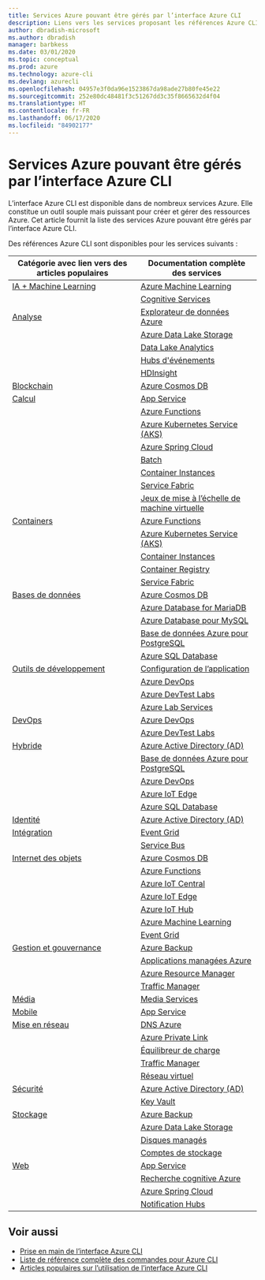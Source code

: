 ```yaml
---
title: Services Azure pouvant être gérés par l’interface Azure CLI
description: Liens vers les services proposant les références Azure CLI, App Configuration, App Service, Active Directory (AD), Sauvegarde, la Recherche cognitive, Cosmos DB, Data Lake Storage, Database, MariaDB, MySQL, PostgreSQL, PostgreSQL, DevOps, DevTest Labs, DNS, Functions, IoT, IoT Central, IoT Edge, IoT Hub, Kubernetes Service (AKS), Lab Services, Machine Learning, Applications managées, Private Link, Resource Manager, Spring Cloud, SQL Database, Batch, Cognitive Services, Container Instances, Container Registry, Data Lake Analytics, Event Grid, Event Hubs, HDInsight, Key Vault, Load Balancer, Managed Disks, Media Services, Notification Hubs, Service Bus, Service Fabric, Comptes de stockage, Traffic Manager, Virtual Machine Scale Sets, Réseau virtuel, Compute, Réseau, Internet des objets, Outils de développement, Bases de données, Analytique, Gestion et gouvernance, Hybride, Stockage, Sécurité, IA, IA + Machine Learning, Azure Data Explorer
author: dbradish-microsoft
ms.author: dbradish
manager: barbkess
ms.date: 03/01/2020
ms.topic: conceptual
ms.prod: azure
ms.technology: azure-cli
ms.devlang: azurecli
ms.openlocfilehash: 04957e3f0da96e1523867da98ade27b80fe45e22
ms.sourcegitcommit: 252e80dc48481f3c51267dd3c35f8665632d4f04
ms.translationtype: HT
ms.contentlocale: fr-FR
ms.lasthandoff: 06/17/2020
ms.locfileid: "84902177"
---
```

# <a name="azure-services-the-azure-cli-can-manage"></a>Services Azure pouvant être gérés par l’interface Azure CLI

L’interface Azure CLI est disponible dans de nombreux services Azure. Elle constitue un outil souple mais puissant pour créer et gérer des ressources Azure.  Cet article fournit la liste des services Azure pouvant être gérés par l’interface Azure CLI.

Des références Azure CLI sont disponibles pour les services suivants :  

| Catégorie avec lien vers des articles populaires | Documentation complète des services
|-|-|
|[IA + Machine Learning](/cli/azure/popular-articles-using-the-azure-cli?#ai--machine-learning)| [Azure Machine Learning](/azure/machine-learning/)
||[Cognitive Services](/azure/cognitive-services/)
|[Analyse](/cli/azure/popular-articles-using-the-azure-cli?#analytics)|[Explorateur de données Azure](/azure/data-explorer/)
||[Azure Data Lake Storage](/azure/storage/blobs/data-lake-storage-introduction/)
||[Data Lake Analytics](/azure/data-lake-analytics/)
||[Hubs d'événements](/azure/event-hubs/)
||[HDInsight](/azure/hdinsight/)
|[Blockchain](popular-articles-using-the-azure-cli.md)|[Azure Cosmos DB](/azure/cosmos-db/)
|[Calcul](/cli/azure/popular-articles-using-the-azure-cli?#compute)|[App Service](/azure/app-service/)
||[Azure Functions](/azure/azure-functions/)
||[Azure Kubernetes Service (AKS)](/azure/aks/)
||[Azure Spring Cloud](/azure/spring-cloud/)
||[Batch](/azure/batch/)
||[Container Instances](/azure/container-instances/)
||[Service Fabric](/azure/service-fabric/)
||[Jeux de mise à l’échelle de machine virtuelle](/azure/virtual-machine-scale-sets/)
|[Containers](popular-articles-using-the-azure-cli.md)|[Azure Functions](/azure/azure-functions/)
||[Azure Kubernetes Service (AKS)](/azure/aks/)
||[Container Instances](/azure/container-instances/)
||[Container Registry](/azure/container-registry/)
||[Service Fabric](/azure/service-fabric/)
|[Bases de données](/cli/azure/popular-articles-using-the-azure-cli?#databases)|[Azure Cosmos DB](/azure/cosmos-db/)
||[Azure Database for MariaDB](/azure/mariadb/)
||[Azure Database pour MySQL](/azure/mysql/)
||[Base de données Azure pour PostgreSQL](/azure/postgresql/)
||[Azure SQL Database](/azure/sql-database/)
|[Outils de développement](/cli/azure/popular-articles-using-the-azure-cli?#developer-tools)|[Configuration de l’application](/azure/azure-app-configuration/)
||[Azure DevOps](/azure/devops/)
||[Azure DevTest Labs](/azure/lab-services/)
||[Azure Lab Services](/azure/lab-services/classroom-labs/)
|[DevOps](/cli/azure/popular-articles-using-the-azure-cli?#developer-tools)|[Azure DevOps](/azure/devops/)
||[Azure DevTest Labs](/azure/lab-services/)
|[Hybride](/cli/azure/popular-articles-using-the-azure-cli?#hybrid)|[Azure Active Directory (AD)](/azure/active-directory/)
||[Base de données Azure pour PostgreSQL](/azure/postgresql/)
||[Azure DevOps](/azure/devops/)
||[Azure IoT Edge](/azure/iot-edge/)
||[Azure SQL Database](/azure/sql-database/)
|[Identité](popular-articles-using-the-azure-cli.md)|[Azure Active Directory (AD)](/azure/active-directory/)
|[Intégration](popular-articles-using-the-azure-cli.md)|[Event Grid](/azure/event-grid/)
||[Service Bus](/azure/service-bus/)
|[Internet des objets](/cli/azure/popular-articles-using-the-azure-cli?#internet-of-things)|[Azure Cosmos DB](/azure/cosmos-db/)
||[Azure Functions](/azure/azure-functions/)
||[Azure IoT Central](/azure/iot-central/)
||[Azure IoT Edge](/azure/iot-edge/)
||[Azure IoT Hub](/azure/iot-hub/)
||[Azure Machine Learning](/azure/machine-learning/)
||[Event Grid](/azure/event-grid/)
|[Gestion et gouvernance](/cli/azure/popular-articles-using-the-azure-cli?#management-and-governance)|[Azure Backup](/azure/backup/)
||[Applications managées Azure](/azure/azure-resource-manager/managed-applications/)
||[Azure Resource Manager](/azure/azure-resource-manager/)
||[Traffic Manager](/azure/traffic-manager/)
|[Média](popular-articles-using-the-azure-cli.md)|[Media Services](/azure/media-services/)
|[Mobile](popular-articles-using-the-azure-cli.md)|[App Service](/azure/app-service/)
|[Mise en réseau](/cli/azure/popular-articles-using-the-azure-cli?#networking)|[DNS Azure](/azure/dns/)
||[Azure Private Link](/azure/private-link/)
||[Équilibreur de charge](/azure/load-balancer/)
||[Traffic Manager](/azure/traffic-manager/)
||[Réseau virtuel](/azure/virtual-network/)
|[Sécurité](/cli/azure/popular-articles-using-the-azure-cli?#security)|[Azure Active Directory (AD)](/azure/active-directory/)
||[Key Vault](/azure/key-vault/)
|[Stockage](/cli/azure/popular-articles-using-the-azure-cli?#storage)|[Azure Backup](/azure/backup/)
||[Azure Data Lake Storage](/azure/storage/blobs/data-lake-storage-introduction/)
||[Disques managés](/azure/virtual-machines/windows/managed-disks-overview/)
||[Comptes de stockage](/azure/storage/common/storage-account-overview/)
|[Web](popular-articles-using-the-azure-cli.md)|[App Service](/azure/app-service/)
||[Recherche cognitive Azure](/azure/search/)
||[Azure Spring Cloud](/azure/spring-cloud/)
||[Notification Hubs](/azure/notification-hubs/)

## <a name="see-also"></a>Voir aussi

- [Prise en main de l’interface Azure CLI](get-started-with-azure-cli.md)
- [Liste de référence complète des commandes pour Azure CLI](/cli/azure/reference-index)
- [Articles populaires sur l’utilisation de l’interface Azure CLI](popular-articles-using-the-azure-cli.md)
